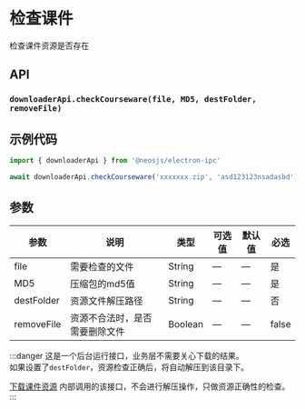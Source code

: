 # 检查课件 <BadgeTip text="异步" type="green"></BadgeTip>

检查课件资源是否存在

## API
### `downloaderApi.checkCourseware(file, MD5, destFolder, removeFile)`
### 



## 示例代码
```js
import { downloaderApi } from '@neosjs/electron-ipc'

await downloaderApi.checkCourseware('xxxxxxx.zip', 'asd123123nsadasbd')
```

## 参数

| 参数 | 说明    | 类型   | 可选值 | 默认值 |必选 |
| ---- | ------- | ------ | ------ | ------ | ------ |
| file | 需要检查的文件 | String | —      | —      | 是      |
| MD5 | 压缩包的md5值 | String | —      | —      | 是      |
| destFolder | 资源文件解压路径 | String | —      | —      | 否      |
| removeFile | 资源不合法时，是否需要删除文件 | Boolean | —      | —      | false      |

:::danger
这是一个后台运行接口，业务层不需要关心下载的结果。  
如果设置了`destFolder`，资源检查正确后，将自动解压到该目录下。

[下载课件资源](/downloader/downloadCourseware.html) 内部调用的该接口，不会进行解压操作，只做资源正确性的检查。
:::
